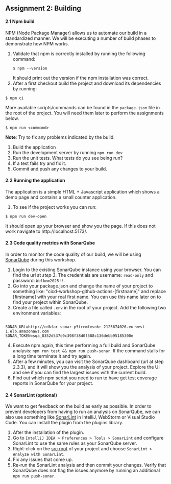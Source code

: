 ## Assignment 2: Building

#### 2.1 Npm build

NPM (Node Package Manager) allows us to automate our build in a standardized manner. 
We will be executing a number of build phases to demonstrate how NPM works.

1. Validate that npm is correctly installed by running the following command:
    ```
    $ npm --version
    ```
    It should print out the version if the npm installation was correct.
2. After a first checkout build the project and download its dependencies by running:
```
$ npm ci 
```

More available scripts/commands can be found in the `package.json` file in the root of the project. 
You will need them later to perform the assignments below.

```
$ npm run <command>
```

**Note**: Try to fix any problems indicated by the build.

1.  Build the application
2.  Run the development server by running `npm run dev`
3.  Run the unit tests. What tests do you see being run?
4.  If a test fails try and fix it.
5.  Commit and push any changes to your build.

 
#### 2.2 Running the application

The application is a simple HTML + Javascript application which shows a demo page and contains a small counter application.

1. To see if the project works you can run:

```
$ npm run dev-open
```

It should open up your browser and show you the page. If this does not work navigate to http://localhost:5173/.


#### 2.3 Code quality metrics with SonarQube

In order to monitor the code quality of our build, we will be using [SonarQube](https://www.sonarqube.org) during this workshop. 

1.  Login to the existing SonarQube instance using your browser. You can find the url at *step 3*. The credentials are username: `read-only` and password: `Welkom2025!!`.
2.  Go into your package.json and change the name of your project to something like: "cicd-workshop-github-actions-[firstname]" and replace [firstname] with your real first name. You can use this name later on to find your project within SonarQube.
3.  Create a file called `.env` in the root of your project. Add the following two environment variables:
    
```

SONAR_URL=http://cdkfar-sonar-p5tremfvsnkr-2125674026.eu-west-1.elb.amazonaws.com
SONAR_TOKEN=sqa_8352d537c0c398f38d0f588c136debb95185300e

```

4.  Execute npm again, this time performing a full build and SonarQube analysis: `npm run test && npm run push-sonar`. If the command stalls for a long time terminate it and try again.
5.  After a few minutes, you can visit the SonarQube dashboard (url at step 2.3.3), and it will show you the analysis of your project.
    Explore the UI and see if you can find the largest issues with the current build.
6.  Find out which npm script you need to run to have get test coverage reports in SonarQube for your project.

#### 2.4 SonarLint (optional)

We want to get feedback on the build as early as possible. In order to prevent developers from having to run an analysis on SonarQube, we can also use something like [SonarLint](https://plugins.jetbrains.com/plugin/7973-sonarlint) in IntelliJ, WebStorm or Visual Studio Code. You can install the plugin from the plugins library. 

1.  After the installation of the plugin.
2.  Go to `IntelliJ IDEA > Preferences > Tools > SonarLint` and configure SonarLint to use the same rules as your SonarQube server.
2.  Right-click on the [src root](/src) of your project and choose `SonarLint > Analyze with SonarLint`.
3.  Fix any issues that come up.
4.  Re-run the SonarLint analysis and then commit your changes.
    Verify that SonarQube does not flag the issues anymore by running an additional `npm run push-sonar`.
